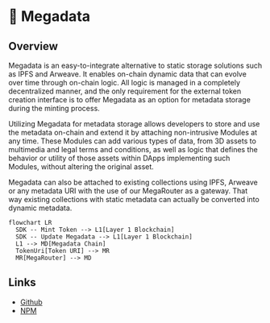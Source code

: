 # 💾 Megadata

## Overview

Megadata is an easy-to-integrate alternative to static storage solutions such as IPFS and Arweave. It enables on-chain dynamic data that can evolve over time through on-chain logic. All logic is managed in a completely decentralized manner, and the only requirement for the external token creation interface is to offer Megadata as an option for metadata storage during the minting process.

Utilizing Megadata for metadata storage allows developers to store and use the metadata on-chain and extend it by attaching non-intrusive Modules at any time. These Modules can add various types of data, from 3D assets to multimedia and legal terms and conditions, as well as logic that defines the behavior or utility of those assets within DApps implementing such Modules, without altering the original asset.

Megadata can also be attached to existing collections using IPFS, Arweave or any metadata URI with the use of our MegaRouter as a gateway. That way existing collections with static metadata can actually be converted into dynamic metadata.

```mermaid
flowchart LR
  SDK -- Mint Token --> L1[Layer 1 Blockchain]
  SDK -- Update Megadata --> L1[Layer 1 Blockchain]
  L1 --> MD[Megadata Chain]
  TokenUri[Token URI] --> MR
  MR[MegaRouter] --> MD
```

## Links

* [Github](https://github.com/megayours/megadata-sdk)
* [NPM](https://www.npmjs.com/package/@megayours/megadata)

